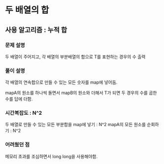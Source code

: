 # 두 배열의 합

## 사용 알고리즘 : 누적 합

### 문제 설명

두 배열이 주어지고, 각 배열의 부분배열의 합으로 T를 표현하는 경우의 수 출력

### 풀이 설명

각 배열의 연속합으로 만들 수 있는 모든 숫자를 map에 넣어둠.

mapA의 원소를 하나씩 돌면서 mapB의 원소와 더해서 T가 되면 두 경우의 수를 곱한 수를 답에 더함.

### 시간복잡도 : N^2

두 배열로 만들 수 있는 모든 부분합을 map에 넣기 : N^2
mapA의 모든 원소를 순회하기 : N^2

### 어려웠던 점

메모리 초과를 조심하면서 long long을 사용해야함.